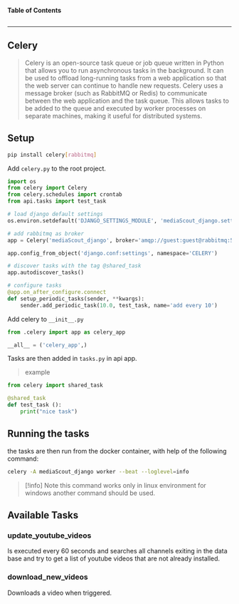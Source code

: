 **Table of Contents**
```toc
```
---
## Celery

> Celery is an open-source task queue or job queue written in Python that allows you to run asynchronous tasks in the background. It can be used to offload long-running tasks from a web application so that the web server can continue to handle new requests. Celery uses a message broker (such as RabbitMQ or Redis) to communicate between the web application and the task queue. This allows tasks to be added to the queue and executed by worker processes on separate machines, making it useful for distributed systems.

## Setup

```bash
pip install celery[rabbitmq]
```

Add `celery.py` to the root project.

```py
import os
from celery import Celery
from celery.schedules import crontab
from api.tasks import test_task

# load django default settings
os.environ.setdefault('DJANGO_SETTINGS_MODULE', 'mediaScout_django.settings')

# add rabbitmq as broker
app = Celery('mediaScout_django', broker='amqp://guest:guest@rabbitmq:5672/')

app.config_from_object('django.conf:settings', namespace='CELERY')

# discover tasks with the tag @shared_task
app.autodiscover_tasks()

# configure tasks
@app.on_after_configure.connect
def setup_periodic_tasks(sender, **kwargs):
    sender.add_periodic_task(10.0, test_task, name='add every 10')
```

Add celery to `__init__.py`

```py
from .celery import app as celery_app

__all__ = ('celery_app',)
```

Tasks are then added in `tasks.py` in api app.

> example

```py
from celery import shared_task

@shared_task
def test_task ():
    print("nice task")
```

## Running the tasks

the tasks are then run from the docker container, with help of the following command:

```bash
celery -A mediaScout_django worker --beat --loglevel=info
```

> [!info] Note
> this command works only in linux environment for windows another command should be used.

## Available Tasks

### update_youtube_videos
Is executed every 60 seconds and searches all channels exiting in the data base and try to get a list of youtube videos that are not already installed.

### download_new_videos
Downloads a video when triggered.